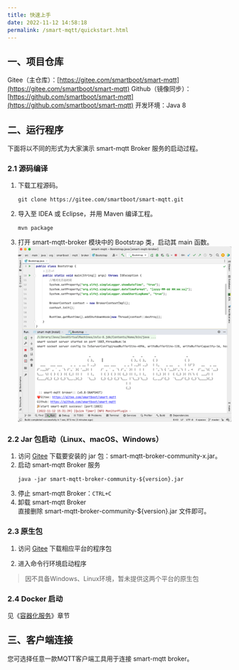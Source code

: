```yaml
---
title: 快速上手
date: 2022-11-12 14:58:18
permalink: /smart-mqtt/quickstart.html
---
```

## 一、项目仓库
Gitee（主仓库）：[https://gitee.com/smartboot/smart-mqtt](https://gitee.com/smartboot/smart-mqtt)
Github（镜像同步）：[https://github.com/smartboot/smart-mqtt](https://github.com/smartboot/smart-mqtt)
开发环境：Java 8

## 二、运行程序
下面将以不同的形式为大家演示 smart-mqtt Broker 服务的启动过程。
### 2.1 源码编译
1. 下载工程源码。
    ```shell
    git clone https://gitee.com/smartboot/smart-mqtt.git
    ```
2. 导入至 IDEA 或 Eclipse，并用 Maven 编译工程。
    ```shell
    mvn package
    ```
3. 打开 smart-mqtt-broker 模块中的 Bootstrap 类，启动其 main 函数。
![](./img/bootstrap.png)

### 2.2 Jar 包启动（Linux、macOS、Windows）
1. 访问 [Gitee](https://gitee.com/smartboot/smart-mqtt/releases) 下载要安装的 jar 包：smart-mqtt-broker-community-x.jar。
2. 启动 smart-mqtt Broker 服务
    ```shell
    java -jar smart-mqtt-broker-community-${version}.jar
    ```
3. 停止 smart-mqtt Broker：`CTRL+C`
4. 卸载 smart-mqtt Broker  
直接删除 smart-mqtt-broker-community-${version}.jar 文件即可。
   
### 2.3 原生包
1. 访问 [Gitee](https://gitee.com/smartboot/smart-mqtt/releases) 下载相应平台的程序包

2. 进入命令行环境启动程序

> 因不具备Windows、Linux环境，暂未提供这两个平台的原生包

### 2.4 Docker 启动
见《[容器化服务](05.容器化服务.md)》章节

## 三、客户端连接
您可选择任意一款MQTT客户端工具用于连接 smart-mqtt broker。